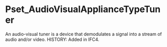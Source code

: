 # Pset_AudioVisualApplianceTypeTuner

An audio-visual tuner is a device that demodulates a signal into a stream of audio and/or video.  HISTORY: Added in <!-- end of definition -->IFC4.
